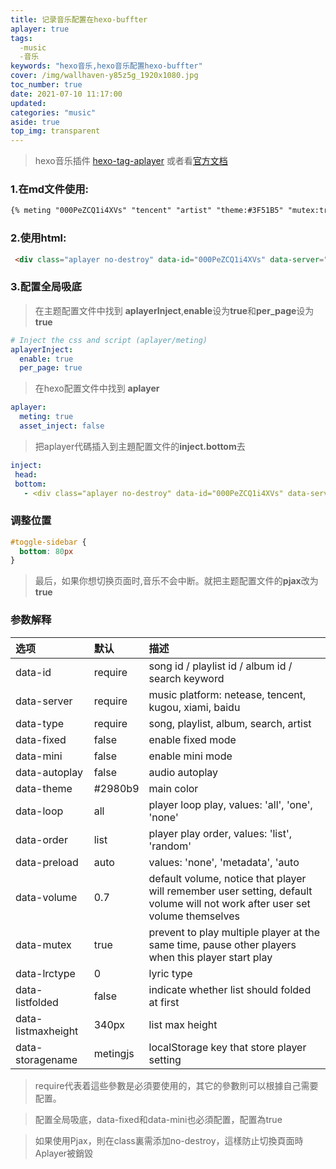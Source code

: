 ```yaml
---
title: 记录音乐配置在hexo-buffter
aplayer: true
tags:
  -music
  -音乐
keywords: "hexo音乐,hexo音乐配置hexo-buffter"  
cover: /img/wallhaven-y85z5g_1920x1080.jpg
toc_number: true
date: 2021-07-10 11:17:00
updated:
categories: "music"
aside: true
top_img: transparent
---
```


>hexo音乐插件 [hexo-tag-aplayer](https://github.com/MoePlayer/hexo-tag-aplayer)
>或者看[官方文档](https://links.jianshu.com/go?to=https%3A%2F%2Fgithub.com%2FMoePlayer%2Fhexo-tag-aplayer%2Fblob%2Fmaster%2Fdocs%2FREADME-zh_cn.md)

### 1.在md文件使用: ###
```markdown
{% meting "000PeZCQ1i4XVs" "tencent" "artist" "theme:#3F51B5" "mutex:true" "preload:auto" %}
```

### 2.使用html: ###
```html
 <div class="aplayer no-destroy" data-id="000PeZCQ1i4XVs" data-server="tencent" data-type="artist" data-fixed="true" data-mini="true" data-listFolded="false" data-order="random" data-preload="none" data-autoplay="false" muted></div>
```
### 3.配置全局吸底 ###
>在主题配置文件中找到 **aplayerInject**,**enable**设为**true**和**per_page**设为**true**
```yaml
# Inject the css and script (aplayer/meting)
aplayerInject:
  enable: true
  per_page: true
```
>在hexo配置文件中找到 **aplayer**
```yaml
aplayer:
  meting: true
  asset_inject: false
```
>把aplayer代碼插入到主題配置文件的**inject.bottom**去
 ```yaml
inject:
  head:
  bottom:
    - <div class="aplayer no-destroy" data-id="000PeZCQ1i4XVs" data-server="tencent" data-type="artist" data-fixed="true" data-mini="true" data-listFolded="false" data-order="random" data-preload="none" data-autoplay="true" muted></div>
```

### 调整位置 ###

```css
#toggle-sidebar {
  bottom: 80px
}
```

>最后，如果你想切换页面时,音乐不会中断。就把主题配置文件的**pjax**改为**true**

### 参数解释 ###

| 选项 | 默认 | 描述 |
|:----|:----|:----|
|data-id| require |song id / playlist id / album id / search keyword|
|data-server|require|music platform: netease, tencent, kugou, xiami, baidu|
| data-type | require  | song, playlist, album, search, artist  |
| data-fixed | false	  |  enable fixed mode |
| data-mini | false  |  enable mini mode |
| data-autoplay  | false  | audio autoplay  |
|data-theme  | #2980b9	  | 	main color  |
| data-loop |  all |  player loop play, values: 'all', 'one', 'none' |
| data-order | list  |  player play order, values: 'list', 'random' |
| data-preload | auto  |  values: 'none', 'metadata', 'auto |
|data-volume  | 0.7  | default volume, notice that player will remember user setting, default volume will not work after user set volume themselves  |
| data-mutex | true  | prevent to play multiple player at the same time, pause other players when this player start play  |
| data-lrctype |  0 | lyric type  |
| data-listfolded |  false |  indicate whether list should folded at first |
| data-listmaxheight |  340px |  list max height |
| data-storagename |  metingjs |  localStorage key that store player setting |
>require代表着這些參數是必須要使用的，其它的參數則可以根據自己需要配置。
 
> 配置全局吸底，data-fixed和data-mini也必須配置，配置為true
 
>如果使用Pjax，則在class裏需添加no-destroy，這樣防止切換頁面時Aplayer被銷毀
